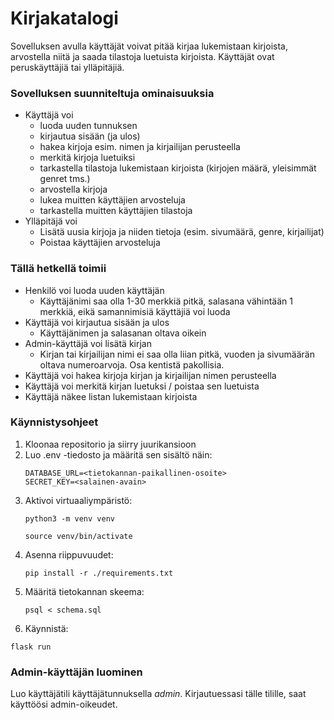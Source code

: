 # Kirjakatalogi

Sovelluksen avulla käyttäjät voivat pitää kirjaa lukemistaan kirjoista, arvostella niitä ja saada tilastoja luetuista kirjoista. Käyttäjät ovat peruskäyttäjiä tai ylläpitäjiä.

### Sovelluksen suunniteltuja ominaisuuksia
+ Käyttäjä voi
  + luoda uuden tunnuksen
  + kirjautua sisään (ja ulos)
  + hakea kirjoja esim. nimen ja kirjailijan perusteella
  + merkitä kirjoja luetuiksi
  + tarkastella tilastoja lukemistaan kirjoista (kirjojen määrä, yleisimmät genret tms.)
  + arvostella kirjoja
  + lukea muitten käyttäjien arvosteluja
  + tarkastella muitten käyttäjien tilastoja
+ Ylläpitäjä voi
  + Lisätä uusia kirjoja ja niiden tietoja (esim. sivumäärä, genre, kirjailijat)
  + Poistaa käyttäjien arvosteluja

### Tällä hetkellä toimii
+ Henkilö voi luoda uuden käyttäjän
  + Käyttäjänimi saa olla 1-30 merkkiä pitkä, salasana vähintään 1 merkkiä, eikä samannimisiä käyttäjiä voi luoda
+ Käyttäjä voi kirjautua sisään ja ulos
  + Käyttäjänimen ja salasanan oltava oikein
+ Admin-käyttäjä voi lisätä kirjan
  + Kirjan tai kirjailijan nimi ei saa olla liian pitkä, vuoden ja sivumäärän oltava numeroarvoja. Osa kentistä pakollisia.
+ Käyttäjä voi hakea kirjoja kirjan ja kirjailijan nimen perusteella
+ Käyttäjä voi merkitä kirjan luetuksi / poistaa sen luetuista
+ Käyttäjä näkee listan lukemistaan kirjoista

### Käynnistysohjeet
1. Kloonaa repositorio ja siirry juurikansioon
2. Luo .env -tiedosto ja määritä sen sisältö näin:  
   ```
   DATABASE_URL=<tietokannan-paikallinen-osoite>  
   SECRET_KEY=<salainen-avain>
   ```
4. Aktivoi virtuaaliympäristö:  
   ```
   python3 -m venv venv
   ```
   ```
   source venv/bin/activate
   ``` 
6. Asenna riippuvuudet:
   ```
   pip install -r ./requirements.txt
   ```
8. Määritä tietokannan skeema:
   ```
   psql < schema.sql
   ```
10. Käynnistä:  
   ```
   flask run
   ```

### Admin-käyttäjän luominen
Luo käyttäjätili käyttäjätunnuksella *admin*. Kirjautuessasi tälle tilille, saat käyttöösi admin-oikeudet.
